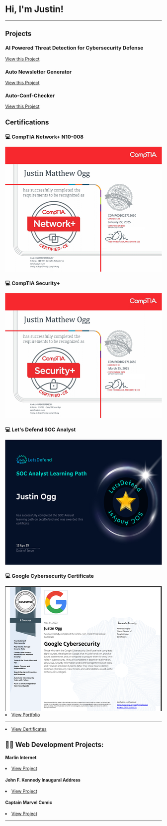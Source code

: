 <h1>Hi, I'm Justin! </h1>

 <hr>

 <h2> Projects </h2>

 <h3> AI Powered Threat Detection for Cybersecurity Defense </h3>

 <a href=https://github.com/jogg7/AI-Powered-Threat-Detection-for-Cybersecurity-Defense-> View this Project </a>

<h3> Auto Newsletter Generator </h3>

 <a href=https://github.com/jogg7/Auto-Newsletter-Generator/tree/main> View this Project </a>

 <h3> Auto-Conf-Checker </h3>

 <a href=https://github.com/jogg7/Auto-Conf-Checker> View this Project </a>



 


 <h2> Certifications </h2>

 <h3> 💻 CompTIA Network+ N10-008 </h3>

<img src="https://github.com/jogg7/PNGs/blob/main/CompTIA%20Network%2B%20ce%20certificate-1.png" width="600" height="400">

<h3> 💻 CompTIA Security+ </h3>

<img src="https://github.com/jogg7/Certificates-Certifications/blob/a69bd625d449e1951ef5bb6ff43959595c6b46da/CompTIA%20Security%2B%20ce%20certificate%20(1)-1.png" width="600" height="400">

<h3> 💻 Let's Defend SOC Analyst </h3>

<img src="https://github.com/jogg7/PNGs/blob/main/4db429a9-6899-40c9-8d06-5eff3b412640.png" width="600" height="400">

<h3> 💻 Google Cybersecurity Certificate </h3>

<img src="https://github.com/jogg7/Certificates-Certifications/blob/main/Google%20cybersecurity%20Cert%20SS.png" width="600" height="400">

<li><a href="https://github.com/jogg7/google-cybersecurity-certificate">View Portfolio</a></li>

 <hr>

<li><a href="https://github.com/jogg7/Certificates-Certifications">View Certificates</a></li>



<h2>👨‍💻 Web Development Projects:</h2>

<h4>Marlin Internet</h4>

<li><a href="https://github.com/jogg7/Marlin-Internet">View Project</a></li>

<h4>John F. Kennedy Inaugural Address</h4>

<li><a href="https://github.com/jogg7/John-F.-Kennedy-Inaugural-Address">View Project</a></li>

<h4>Captain Marvel Comic</h4>

<li><a href="https://github.com/jogg7/Captain-Marvel-Comic-Website">View Project</a></li>

 <hr>



